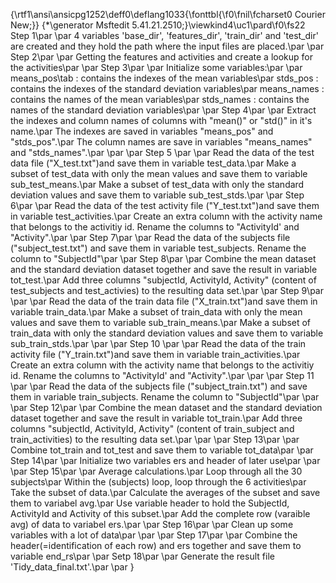 {\rtf1\ansi\ansicpg1252\deff0\deflang1033{\fonttbl{\f0\fnil\fcharset0 Courier New;}}
{\*\generator Msftedit 5.41.21.2510;}\viewkind4\uc1\pard\f0\fs22 Step 1\par
\par
4 variables 'base_dir', 'features_dir', 'train_dir' and 'test_dir' are created and they hold the path where the input files are placed.\par
\par
Step 2\par
\par
Getting the features and activities and create a lookup for the activities\par
\par
Step 3\par
\par
Initialize some variables:\par
\par
means_pos\tab : contains the indexes of the mean variables\par
stds_pos   : contains the indexes of the standard deviation variables\par
means_names : contains the names of the mean variables\par
stds_names  : contains the names of the standard deviation variables\par
\par
Step 4\par
\par
Extract the indexes and column names of columns with "mean()" or "std()" in it's name.\par
The indexes are saved in variables "means_pos" and "stds_pos".\par
The column names are save in variables "means_names" and "stds_names".\par
\par
\par
Step 5 \par
\par
Read the data of the test data file ("X_test.txt")and save them in variable test_data.\par
Make a subset of test_data with only the mean values and save them to variable sub_test_means.\par
Make a subset of test_data with only the standard deviation values and save them to variable sub_test_stds.\par
\par
Step 6\par
\par
Read the data of the test activity file ("Y_test.txt")and save them in variable test_activities.\par
Create an extra column with the activity name that belongs to the activitiy id. Rename the columns to "ActivityId' and "Activity".\par
\par
Step 7\par
\par
Read the data of the subjects file ("subject_test.txt") and save them in variable test_subjects. Rename the column to "SubjectId"\par
\par
Step 8\par
\par
Combine the mean dataset and the standard deviation dataset together and save the result in variable tot_test.\par
Add three columns "subjectId, ActivityId, Activity" (content of test_subjects and test_activies) to the resulting data set.\par
\par
Step 9\par
\par
\par
Read the data of the train data file ("X_train.txt")and save them in variable train_data.\par
Make a subset of train_data with only the mean values and save them to variable sub_train_means.\par
Make a subset of train_data with only the standard deviation values and save them to variable sub_train_stds.\par
\par
\par
Step 10 \par
\par
Read the data of the train activity file ("Y_train.txt")and save them in variable train_activities.\par
Create an extra column with the activity name that belongs to the activitiy id. Rename the columns to "ActivityId' and "Activity".\par
\par
\par
Step 11 \par
\par
Read the data of the subjects file ("subject_train.txt") and save them in variable train_subjects. Rename the column to "SubjectId"\par
\par
\par
Step 12\par
\par
Combine the mean dataset and the standard deviation dataset together and save the result in variable tot_train.\par
Add three columns "subjectId, ActivityId, Activity" (content of train_subject and train_activities) to the resulting data set.\par
\par
\par
Step 13\par
\par
Combine tot_train and tot_test and save them to variable tot_data\par
\par
Step 14\par
\par
Initialize two variables ers and header of later use\par
\par
\par
Step 15\par
\par
Average calculations.\par
Loop through all the 30 subjects\par
Within the (subjects) loop, loop through the 6 activities\par
Take the subset of data.\par
Calculate the averages of the subset and save them to variabel avg.\par
Use variable header to hold the SubjectId, ActivityId and Activity of this subset.\par
Add the complete row (varaible avg) of data to variabel ers.\par
\par
Step 16\par
\par
Clean up some variables with a lot of data\par
\par
\par
Step 17\par
\par
Combine the header(=identification of each row) and ers together and save them to variable end_rs\par
\par
Setp 18\par
\par
Generate the result file 'Tidy_data_final.txt'.\par
\par
}
 